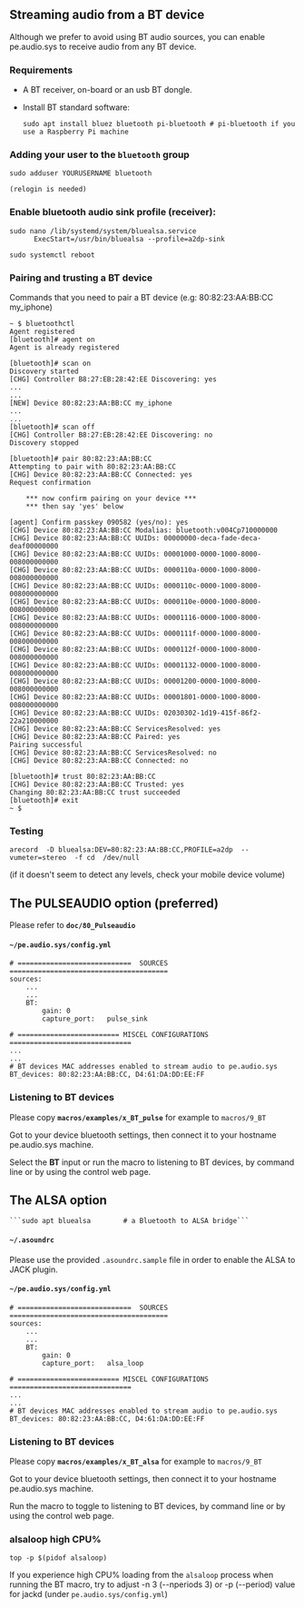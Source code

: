 ## Streaming audio from a BT device

Although we prefer to avoid using BT audio sources, you can enable pe.audio.sys to receive audio from any BT device.

### Requirements

- A BT receiver, on-board or an usb BT dongle.

- Install BT standard software:

    ```sudo apt install bluez bluetooth pi-bluetooth # pi-bluetooth if you use a Raspberry Pi machine```   


### Adding your user to the `bluetooth` group

    sudo adduser YOURUSERNAME bluetooth
    
    (relogin is needed)


### Enable bluetooth audio sink profile (receiver):
    
    sudo nano /lib/systemd/system/bluealsa.service
          ExecStart=/usr/bin/bluealsa --profile=a2dp-sink

    sudo systemctl reboot


### Pairing and trusting a BT device

Commands that you need to pair a BT device (e.g: 80:82:23:AA:BB:CC my_iphone) 

    ~ $ bluetoothctl
    Agent registered
    [bluetooth]# agent on
    Agent is already registered

    [bluetooth]# scan on
    Discovery started
    [CHG] Controller B8:27:EB:28:42:EE Discovering: yes
    ...
    ...
    [NEW] Device 80:82:23:AA:BB:CC my_iphone
    ...
    ...
    [bluetooth]# scan off
    [CHG] Controller B8:27:EB:28:42:EE Discovering: no
    Discovery stopped

    [bluetooth]# pair 80:82:23:AA:BB:CC
    Attempting to pair with 80:82:23:AA:BB:CC
    [CHG] Device 80:82:23:AA:BB:CC Connected: yes
    Request confirmation

        *** now confirm pairing on your device ***
        *** then say 'yes' below
        
    [agent] Confirm passkey 090582 (yes/no): yes
    [CHG] Device 80:82:23:AA:BB:CC Modalias: bluetooth:v004Cp710000000
    [CHG] Device 80:82:23:AA:BB:CC UUIDs: 00000000-deca-fade-deca-deaf00000000
    [CHG] Device 80:82:23:AA:BB:CC UUIDs: 00001000-0000-1000-8000-008000000000
    [CHG] Device 80:82:23:AA:BB:CC UUIDs: 0000110a-0000-1000-8000-008000000000
    [CHG] Device 80:82:23:AA:BB:CC UUIDs: 0000110c-0000-1000-8000-008000000000
    [CHG] Device 80:82:23:AA:BB:CC UUIDs: 0000110e-0000-1000-8000-008000000000
    [CHG] Device 80:82:23:AA:BB:CC UUIDs: 00001116-0000-1000-8000-008000000000
    [CHG] Device 80:82:23:AA:BB:CC UUIDs: 0000111f-0000-1000-8000-008000000000
    [CHG] Device 80:82:23:AA:BB:CC UUIDs: 0000112f-0000-1000-8000-008000000000
    [CHG] Device 80:82:23:AA:BB:CC UUIDs: 00001132-0000-1000-8000-008000000000
    [CHG] Device 80:82:23:AA:BB:CC UUIDs: 00001200-0000-1000-8000-008000000000
    [CHG] Device 80:82:23:AA:BB:CC UUIDs: 00001801-0000-1000-8000-008000000000
    [CHG] Device 80:82:23:AA:BB:CC UUIDs: 02030302-1d19-415f-86f2-22a210000000
    [CHG] Device 80:82:23:AA:BB:CC ServicesResolved: yes
    [CHG] Device 80:82:23:AA:BB:CC Paired: yes
    Pairing successful
    [CHG] Device 80:82:23:AA:BB:CC ServicesResolved: no
    [CHG] Device 80:82:23:AA:BB:CC Connected: no

    [bluetooth]# trust 80:82:23:AA:BB:CC
    [CHG] Device 80:82:23:AA:BB:CC Trusted: yes
    Changing 80:82:23:AA:BB:CC trust succeeded
    [bluetooth]# exit
    ~ $ 


### Testing

    arecord  -D bluealsa:DEV=80:82:23:AA:BB:CC,PROFILE=a2dp  --vumeter=stereo  -f cd  /dev/null 
    
(if it doesn't seem to detect any levels, check your mobile device volume)


## The PULSEAUDIO option (preferred)

Please refer to **`doc/80_Pulseaudio`**

#### `~/pe.audio.sys/config.yml`

    # ============================  SOURCES  =======================================
    sources:
        ...
        ...
        BT:
            gain: 0
            capture_port:   pulse_sink

    # ========================= MISCEL CONFIGURATIONS ==============================
    ...
    ...
    # BT devices MAC addresses enabled to stream audio to pe.audio.sys
    BT_devices: 80:82:23:AA:BB:CC, D4:61:DA:DD:EE:FF

### Listening to BT devices

Please copy **`macros/examples/x_BT_pulse`** for example to `macros/9_BT`

Got to your device bluetooth settings, then connect it to your hostname pe.audio.sys machine.

Select the **BT** input or run the macro to listening to BT devices, by command line or by using the control web page.


## The ALSA option

    ```sudo apt bluealsa        # a Bluetooth to ALSA bridge```   


#### `~/.asoundrc`

Please use the provided `.asoundrc.sample` file in order to enable the ALSA to JACK plugin.


#### `~/pe.audio.sys/config.yml`

    # ============================  SOURCES  =======================================
    sources:
        ...
        ...
        BT:
            gain: 0
            capture_port:   alsa_loop

    # ========================= MISCEL CONFIGURATIONS ==============================
    ...
    ...
    # BT devices MAC addresses enabled to stream audio to pe.audio.sys
    BT_devices: 80:82:23:AA:BB:CC, D4:61:DA:DD:EE:FF


### Listening to BT devices

Please copy **`macros/examples/x_BT_alsa`** for example to `macros/9_BT`

Got to your device bluetooth settings, then connect it to your hostname pe.audio.sys machine.

Run the macro to toggle to listening to BT devices, by command line or by using the control web page.


### alsaloop high CPU%

    top -p $(pidof alsaloop)

If you experience high CPU% loading from the `alsaloop` process when running the BT macro, try to adjust -n 3 (--nperiods 3) or -p (--period) value for jackd (under `pe.audio.sys/config.yml`)



